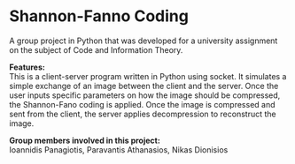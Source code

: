 # Shannon-Fanno Coding
A group project in Python that was developed for a university assignment on the subject of Code and Information Theory.

**Features:**  
This is a client-server program written in Python using socket. It simulates a simple exchange of an image between the client and the server. Once the user inputs specific parameters on how the image should be compressed, the Shannon-Fano coding is applied. Once the image is compressed and sent from the client, the server applies decompression to reconstruct the image.

**Group members involved in this project:**  
Ioannidis Panagiotis, Paravantis Athanasios, Nikas Dionisios
